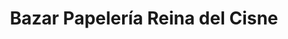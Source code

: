 ---
title: "Bazar Papelería Reina del Cisne"
url: /loja-ecuador/bazar-papeleria-reina-del-cisne/
shop: material de oficina
---